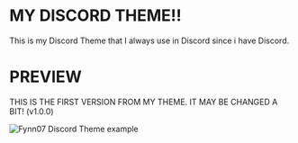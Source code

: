 # MY DISCORD THEME!!
This is my Discord Theme that I always use in Discord since i have Discord.

# PREVIEW
THIS IS THE FIRST VERSION FROM MY THEME. IT MAY BE CHANGED A BIT! (v1.0.0)

![Fynn07 Discord Theme example](https://github.com/TheRealFynn07/Fynn07s-BetterDiscord-Themes/assets/136192778/15fea677-9e16-4415-95fe-36d55b367f17)
